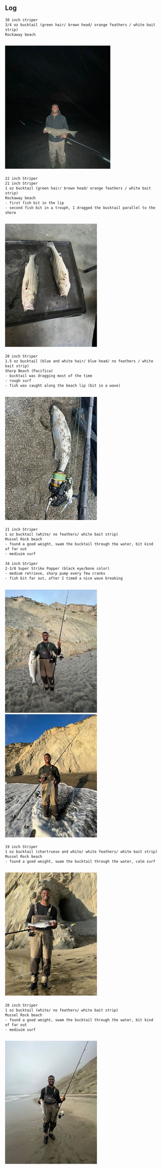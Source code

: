 ## Log


```
30 inch striper
3/4 oz bucktail (green hair/ brown head/ orange feathers / white bait strip)
Rockaway beach
```
![First Surf Striper](Fish7.jpg)
---


```
22 inch Striper
21 inch Striper
1 oz bucktail (green hair/ brown head/ orange feathers / white bait strip)
Rockaway beach
- first fish bit in the lip
- second fish bit in a trouph, I dragged the bucktail parallel to the shore
```

![Second and Third Surf Striper](Fish6.jpg)
---


```
20 inch Striper
1.5 oz bucktail (blue and white hair/ blue head/ no feathers / white bait strip)
Sharp Beach (Pacifica)
- bucktail was dragging most of the time
- rough surf
- fish was caught along the beach lip (bit in a wave)
```

![Fourth Surf Striper](Fish5.jpg)
---

```
21 inch Striper
1 oz bucktail (white/ no feathers/ white bait strip)
Mussel Rock beach
- found a good weight, swam the bucktail through the water, bit kind of far out
- mediuim surf

34 inch Striper
2-3/8 Super Strike Popper (black eye/bone color)
- medium retrieve, sharp pump every few cranks
- fish bit far out, after I timed a nice wave breaking
```

![Fifth Surf Striper](Fish2.jpg)
![Sixth Surf Striper](Fish3.jpg)
---

```
19 inch Striper
1 oz bucktail (chartruese and white/ white feathers/ white bait strip)
Mussel Rock beach
- found a good weight, swam the bucktail through the water, calm surf
```
![Seventh Surf Striper](Fish4.jpg)
---
```
20 inch Striper
1 oz bucktail (white/ no feathers/ white bait strip)
Mussel Rock beach
- found a good weight, swam the bucktail through the water, bit kind of far out
- mediuim surf
```
![First Surf Striper](Fish1.jpg)
---
